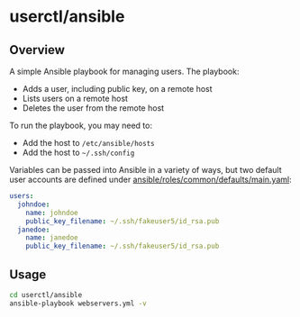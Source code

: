 # userctl/ansible

## Overview

A simple Ansible playbook for managing users. The playbook:

* Adds a user, including public key, on a remote host
* Lists users on a remote host
* Deletes the user from the remote host

To run the playbook, you may need to:

* Add the host to `/etc/ansible/hosts`
* Add the host to `~/.ssh/config`

Variables can be passed into Ansible in a variety of ways, but two default
user accounts are defined under
[ansible/roles/common/defaults/main.yaml](ansible/roles/common/defaults/main.yaml):

```yaml
users:
  johndoe:
    name: johndoe
    public_key_filename: ~/.ssh/fakeuser5/id_rsa.pub
  janedoe:
    name: janedoe
    public_key_filename: ~/.ssh/fakeuser5/id_rsa.pub
```

## Usage

```bash
cd userctl/ansible
ansible-playbook webservers.yml -v
```